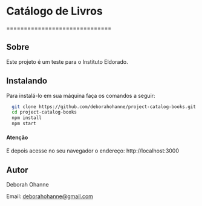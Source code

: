# Catálogo de Livros
==============================

## Sobre
Este projeto é um teste para o Instituto Eldorado.

## Instalando

Para instalá-lo em sua máquina faça os comandos a seguir:

``` bash
  git clone https://github.com/deborahohanne/project-catalog-books.git
  cd project-catalog-books
  npm install
  npm start
```

#### Atenção

E depois acesse no seu navegador o endereço: http://localhost:3000

## Autor
Deborah Ohanne

Email: <deborahohanne@gmail.com>
